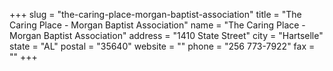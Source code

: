 +++
slug = "the-caring-place-morgan-baptist-association"
title = "The Caring Place - Morgan Baptist Association"
name = "The Caring Place - Morgan Baptist Association"
address = "1410 State Street"
city = "Hartselle"
state = "AL"
postal = "35640"
website = ""
phone = "256 773-7922"
fax = ""
+++
